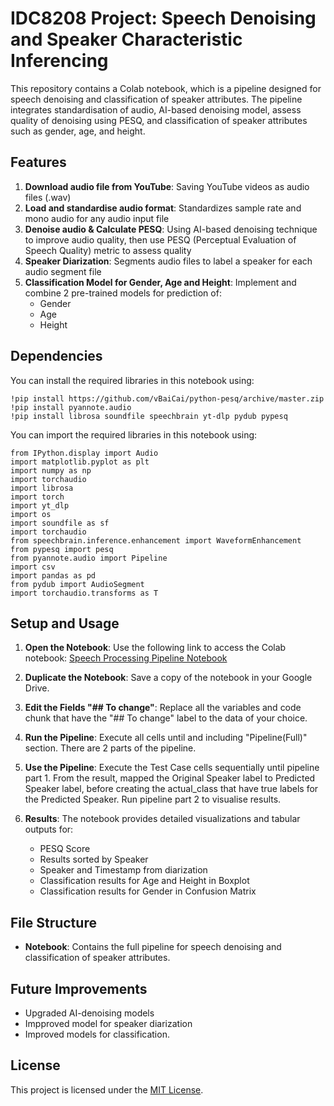 # IDC8208 Project: Speech Denoising and Speaker Characteristic Inferencing 
This repository contains a Colab notebook, which is a pipeline designed for speech denoising and classification of speaker attributes. The pipeline integrates standardisation of audio, AI-based denoising model, assess quality of denoising using PESQ, and classification of speaker attributes such as gender, age, and height. 

## Features
1. **Download audio file from YouTube**: Saving YouTube videos as audio files (.wav)
2. **Load and standardise audio format**: Standardizes sample rate and mono audio for any audio input file
3. **Denoise audio & Calculate PESQ**: Using AI-based denoising technique to improve audio quality, then use PESQ (Perceptual Evaluation of Speech Quality) metric to assess quality
4. **Speaker Diarization**: Segments audio files to label a speaker for each audio segment file
5. **Classification Model for Gender, Age and Height**: Implement and combine 2 pre-trained models for prediction of:
    - Gender
    - Age
    - Height
   
## Dependencies
You can install the required libraries in this notebook using:
```
!pip install https://github.com/vBaiCai/python-pesq/archive/master.zip
!pip install pyannote.audio
!pip install librosa soundfile speechbrain yt-dlp pydub pypesq
```

You can import the required libraries in this notebook using:
```
from IPython.display import Audio
import matplotlib.pyplot as plt
import numpy as np
import torchaudio
import librosa
import torch
import yt_dlp
import os
import soundfile as sf
import torchaudio
from speechbrain.inference.enhancement import WaveformEnhancement
from pypesq import pesq
from pyannote.audio import Pipeline
import csv
import pandas as pd
from pydub import AudioSegment
import torchaudio.transforms as T
```
## Setup and Usage
1. **Open the Notebook**: Use the following link to access the Colab notebook:
   [Speech Processing Pipeline Notebook](https://colab.research.google.com/github/Gina-C/IDC8208/blob/main/IDC8208_Project_Gina.ipynb)
   
2. **Duplicate the Notebook**: Save a copy of the notebook in your Google Drive. 

3. **Edit the Fields "## To change"**: Replace all the variables and code chunk that have the "## To change" label to the data of your choice. 

4. **Run the Pipeline**: Execute all cells until and including "Pipeline(Full)" section. There are 2 parts of the pipeline.
   
5. **Use the Pipeline**: Execute the Test Case cells sequentially until pipeline part 1. From the result, mapped the Original Speaker label to Predicted Speaker label, before creating the actual_class that have true labels for the Predicted Speaker. Run pipeline part 2 to visualise results.

6. **Results**: The notebook provides detailed visualizations and tabular outputs for:
   - PESQ Score
   - Results sorted by Speaker
   - Speaker and Timestamp from diarization
   - Classification results for Age and Height in Boxplot
   - Classification results for Gender in Confusion Matrix
  
## File Structure
- **Notebook**: Contains the full pipeline for speech denoising and classification of speaker attributes.

## Future Improvements
- Upgraded AI-denoising models
- Impproved model for speaker diarization
- Improved models for classification. 

## License

This project is licensed under the [MIT License](LICENSE).
